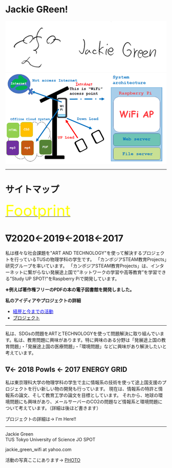 # Jackie GReen!

![hello](1.jpg) 
![HELLO](10.png)


 
---
# サイトマップ
[<font size="8" color="yellow">Footprint</font>](https://jackiegreenwifi.github.io/Jackie_docs/)


# ∇2020←2019←2018←2017
私は様々な社会課題を"ART AND TECHNOLOGY"を使って解決するプロジェクトを行っているTUSの物理学科の学生です。
「カンボジアSTEAM教育Projects」研究グループを率いています。
「カンボジアSTEAM教育Projects」は、インターネットに繋がらない発展途上国で”ネットワークの学習や高等教育”を学習できる”Study UP SPOT!"をRaspberry Piで開発しています。

__※例えば著作権フリーのPDFの本の電子図書館を開発しました。__

__私のアイディアやプロジェクトの詳細__
- [<font color="Blue">経歴と今までの活動</font>](page1.md)
- [プロジェクト](page2.md)


---

私は、SDGsの問題をARTとTECHNOLOGYを使って問題解決に取り組んでいます。私は、教育問題に興味があります。特に興味のある分野は「発展途上国の教育問題」・「発展途上国の医療問題」・「環境問題」などに興味があり解決したいと考えています。

## ∇← 2018 PowIs ← 2017 ENERGY GRID 

    
   
私は東京理科大学の物理学科の学生で主に情報系の技術を使って途上国支援のプロジェクトを行い新しい物の開発も行っています。
現在は、情報系の特許と情報系の論文、そして教育工学の論文を目標としています。
それから、地球の環境問題にも興味があり、メールサーバーのCO2の問題など情報系と環境問題について考えています。（詳細は後ほど書きます）



プロジェクトの詳細は→ I'm Here!!

---
Jackie Green   
TUS Tokyo University of Science
JO SPOT

jackie_green_wifi at yahoo.com

活動の写真ここにあります→
   [PHOTO](page5.md)









